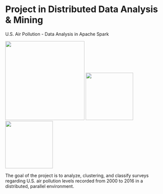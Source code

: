 # Project in Distributed Data Analysis & Mining
U.S. Air Pollution - Data Analysis in Apache Spark

<img width=250px src="https://www.nasa.gov/sites/default/files/sequence-01-reduced.gif" />     
<img width=150px src="https://upload.wikimedia.org/wikipedia/commons/f/f3/Apache_Spark_logo.svg" /> <img width=150px src="https://www.plan4res.eu/wp-content/uploads/2018/02/University-of-Pisa-Italy.png" />

The goal of the project is to analyze, clustering, and classify surveys regarding U.S. air pollution levels recorded from 2000 to 2016 in a distributed, parallel environment.


